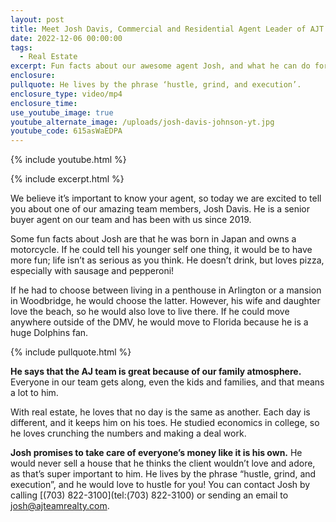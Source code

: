 ```yaml
---
layout: post
title: Meet Josh Davis, Commercial and Residential Agent Leader of AJT
date: 2022-12-06 00:00:00
tags:
  - Real Estate
excerpt: Fun facts about our awesome agent Josh, and what he can do for you.
enclosure:
pullquote: He lives by the phrase ‘hustle, grind, and execution’.
enclosure_type: video/mp4
enclosure_time:
use_youtube_image: true
youtube_alternate_image: /uploads/josh-davis-johnson-yt.jpg
youtube_code: 615asWaEDPA
---
```

{% include youtube.html %}

{% include excerpt.html %}

We believe it’s important to know your agent, so today we are excited to tell you about one of our amazing team members, Josh Davis. He is a senior buyer agent on our team and has been with us since 2019.&nbsp;

Some fun facts about Josh are that he was born in Japan and owns a motorcycle. If he could tell his younger self one thing, it would be to have more fun; life isn’t as serious as you think. He doesn’t drink, but loves pizza, especially with sausage and pepperoni\!&nbsp;

If he had to choose between living in a penthouse in Arlington or a mansion in Woodbridge, he would choose the latter. However, his wife and daughter love the beach, so he would also love to live there. If he could move anywhere outside of the DMV, he would move to Florida because he is a huge Dolphins fan.&nbsp;

{% include pullquote.html %}

**He says that the AJ team is great because of our family atmosphere.** Everyone in our team gets along, even the kids and families, and that means a lot to him.&nbsp;

With real estate, he loves that no day is the same as another. Each day is different, and it keeps him on his toes. He studied economics in college, so he loves crunching the numbers and making a deal work.&nbsp;

**Josh promises to take care of everyone’s money like it is his own.** He would never sell a house that he thinks the client wouldn’t love and adore, as that’s super important to him. He lives by the phrase “hustle, grind, and execution”, and he would love to hustle for you\! You can contact Josh by calling [(703) 822-3100](tel:&#40;703&#41; 822-3100) or sending an email to [josh@ajteamrealty.com](mailto:josh@ajteamrealty.com).